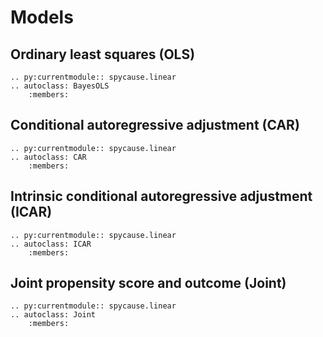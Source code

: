 # Models

## Ordinary least squares (OLS)
```{eval-rst}
.. py:currentmodule:: spycause.linear
.. autoclass: BayesOLS
    :members: 
```

## Conditional autoregressive adjustment (CAR)
```{eval-rst}
.. py:currentmodule:: spycause.linear
.. autoclass: CAR 
    :members:
```

## Intrinsic conditional autoregressive adjustment (ICAR)
```{eval-rst}
.. py:currentmodule:: spycause.linear
.. autoclass: ICAR
    :members:
```

## Joint propensity score and outcome (Joint)
```{eval-rst}
.. py:currentmodule:: spycause.linear
.. autoclass: Joint
    :members:
```
